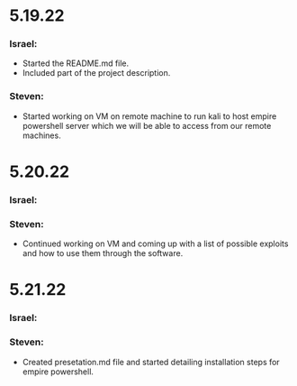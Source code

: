# 5.19.22
### Israel: 
* Started the README.md file.
* Included part of the project description.

### Steven:
* Started working on VM on remote machine to run kali to host empire powershell server which we will be able to access from our remote machines.

# 5.20.22
### Israel: 

### Steven:
* Continued working on VM and coming up with a list of possible exploits and how to use them through the software.

# 5.21.22
### Israel: 

### Steven:
* Created presetation.md file and started detailing installation steps for empire powershell.
